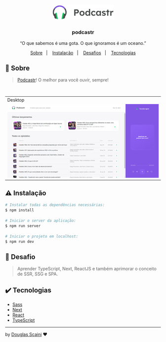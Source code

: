 <h1 align="center"><img src="./.github/logo.svg" width="200px"/></h1>

<h3 align="center">podcastr</h3>

<p align="center">“O que sabemos é uma gota. O que ignoramos é um oceano.”</p>

<p align="center">
  <a href="#about">Sobre</a>&nbsp;&nbsp;&nbsp;|&nbsp;&nbsp;&nbsp;
  <a href="#install">Instalação</a>&nbsp;&nbsp;&nbsp;|&nbsp;&nbsp;&nbsp;
  <a href="#challenge">Desafios</a>&nbsp;&nbsp;&nbsp;|&nbsp;&nbsp;&nbsp;
  <a href="#technologies">Tecnologias</a>
</p>

## :speech_balloon: Sobre <a name="about"></a>

> [Podcastr]()! O melhor para você ouvir, sempre!

<br />
<table>
  <tr>
    <td colspan="1">Desktop</td>
  </tr>
  <tr>
    <td><img src="./.github/gif.gif" width=1000px /></td></td>
  </tr>
</table>

## :warning: Instalação <a name="install"></a>

```bash
# Instalar todas as dependências necessárias:
$ npm install

# Iniciar o server da aplicação:
$ npm run server

# Iniciar o projeto em localhost:
$ npm run dev
```

## :triangular_flag_on_post: Desafio <a name="challenge"></a>

> Aprender TypeScript, Next, ReactJS e também aprimorar o conceito de SSR, SSG e SPA.

## :heavy_check_mark: Tecnologias <a name="technologies"></a>

- [Sass](https://sass-lang.com/)
- [Next](https://nextjs.org/)
- [React](https://reactjs.org/)
- [TypeScript](https://www.typescriptlang.org/)

---

by [Douglas Scaini](https://www.github.com/douglasscaini) ❤️
